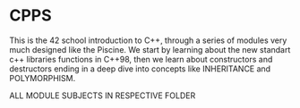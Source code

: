 # CPPS
This is the 42 school introduction to C++, through a series of modules very much designed like the Piscine.
We start by learning about the new standart c++ libraries functions in C++98, then we learn about constructors and destructors ending in a deep dive into concepts like INHERITANCE and POLYMORPHISM.

ALL MODULE SUBJECTS IN RESPECTIVE FOLDER
